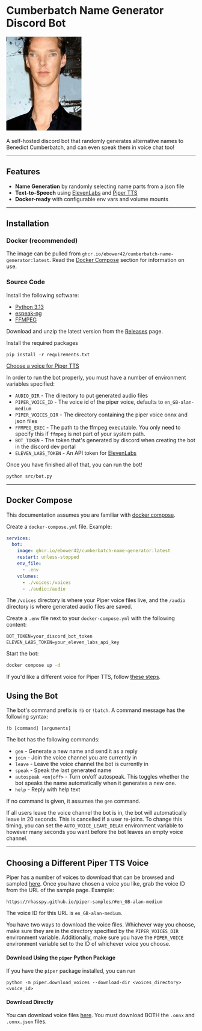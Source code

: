 # Cumberbatch Name Generator Discord Bot

![](./image/bandycoot_cumberbund.jpg)

A self-hosted discord bot that randomly generates alternative names to Benedict Cumberbatch, and can even speak them 
in voice chat too!

---

## Features
- **Name Generation** by randomly selecting name parts from a json file
- **Text-to-Speech** using [ElevenLabs](https://elevenlabs.io/) and [Piper TTS](https://github.com/OHF-Voice/piper1-gpl)
- **Docker-ready** with configurable env vars and volume mounts

---
## Installation
### Docker (recommended)
The image can be pulled from `ghcr.io/ebower42/cumberbatch-name-generator:latest`. Read the 
[Docker Compose](#docker-compose) section for information on use.

### Source Code
Install the following software:
- [Python 3.13](https://www.python.org/downloads/)
- [espeak-ng](https://github.com/espeak-ng/espeak-ng)
- [FFMPEG](https://www.ffmpeg.org/)

Download and unzip the latest version from the 
[Releases](https://github.com/ebower42/CumberbatchNameGenerator/releases) page.

Install the required packages 

    pip install -r requirements.txt

[Choose a voice for Piper TTS](#choosing-a-different-piper-tts-voice)

In order to run the bot properly, you must have a number of environment variables specified:
- `AUDIO_DIR` - The directory to put generated audio files
- `PIPER_VOICE_ID` - The voice id of the piper voice, defaults to `en_GB-alan-medium`
- `PIPER_VOICES_DIR` - The directory containing the piper voice onnx and json files
- `FFMPEG_EXEC` - The path to the ffmpeg executable. You only need to specify this if `ffmpeg` is not part of your 
  system path.
- `BOT_TOKEN` - The token that's generated by discord when creating the bot in the discord dev portal
- `ELEVEN_LABS_TOKEN` - An API token for [ElevenLabs](https://elevenlabs.io/)

Once you have finished all of that, you can run the bot!

    python src/bot.py

---

## Docker Compose
This documentation assumes you are familiar with [docker compose](https://docs.docker.com/compose/).

Create a `docker-compose.yml` file. Example:
```yaml
services:
  bot:
    image: ghcr.io/ebower42/cumberbatch-name-generator:latest
    restart: unless-stopped
    env_file:
      - .env
    volumes:
      - ./voices:/voices
      - ./audio:/audio
```
The `/voices` directory is where your Piper voice files live, and the `/audio` directory is where generated audio files
are saved.

Create a `.env` file next to your `docker-compose.yml` with the following content:
```dotenv
BOT_TOKEN=your_discord_bot_token
ELEVEN_LABS_TOKEN=your_eleven_labs_api_key
```

Start the bot:
```bash
docker compose up -d
```
If you'd like a different voice for Piper TTS, follow [these steps](#choosing-a-different-piper-tts-voice).

## Using the Bot
The bot's command prefix is `!b` or `!batch`. A command message has the following syntax:

    !b [command] [arguments]

The bot has the following commands:
- `gen` - Generate a new name and send it as a reply
- `join` - Join the voice channel you are currently in
- `leave` - Leave the voice channel the bot is currently in
- `speak` - Speak the last generated name
- `autospeak <on|off>` - Turn on/off autospeak. This toggles whether the bot speaks the name automatically when it 
  generates a new one.
- `help` - Reply with help text

If no command is given, it assumes the `gen` command.

If all users leave the voice channel the bot is in, the bot will automatically leave in 20 seconds. This is cancelled if
a user re-joins. To change this timing, you can set the `AUTO_VOICE_LEAVE_DELAY` environment variable to however
many seconds you want before the bot leaves an empty voice channel.

---

## Choosing a Different Piper TTS Voice
Piper has a number of voices to download that can be browsed and sampled 
[here](https://rhasspy.github.io/piper-samples/). Once you have chosen a voice you like, grab the voice ID from the 
URL of the sample page. Example:

    https://rhasspy.github.io/piper-samples/#en_GB-alan-medium

The voice ID for this URL is `en_GB-alan-medium`.

You have two ways to download the voice files. Whichever way you choose, make sure they are in the directory specified
by the `PIPER_VOICES_DIR` environment variable. Additionally, make sure you have the `PIPER_VOICE` environment variable
set to the ID of whichever voice you choose.
#### Download Using the `piper` Python Package
If you have the `piper` package installed, you can run

    python -m piper.download_voices --download-dir <voices_directory> <voice_id>

#### Download Directly
You can download voice files [here](https://huggingface.co/rhasspy/piper-voices/tree/main). You must download BOTH
the `.onnx` and `.onnx.json` files.


